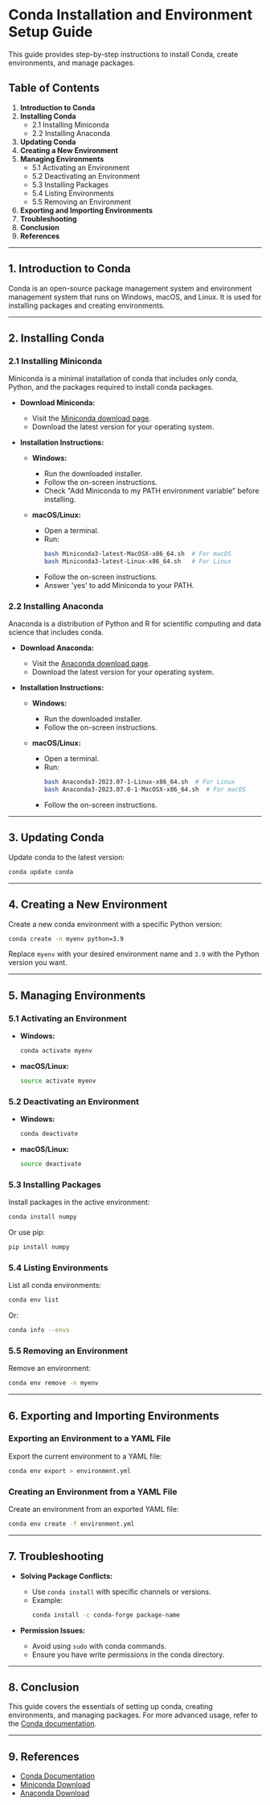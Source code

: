 # Conda Installation and Environment Setup Guide

This guide provides step-by-step instructions to install Conda, create environments, and manage packages.

## Table of Contents

1. **Introduction to Conda**
2. **Installing Conda**
   - 2.1 Installing Miniconda
   - 2.2 Installing Anaconda
3. **Updating Conda**
4. **Creating a New Environment**
5. **Managing Environments**
   - 5.1 Activating an Environment
   - 5.2 Deactivating an Environment
   - 5.3 Installing Packages
   - 5.4 Listing Environments
   - 5.5 Removing an Environment
6. **Exporting and Importing Environments**
7. **Troubleshooting**
8. **Conclusion**
9. **References**

---

## 1. Introduction to Conda

Conda is an open-source package management system and environment management system that runs on Windows, macOS, and Linux. It is used for installing packages and creating environments.

---

## 2. Installing Conda

### 2.1 Installing Miniconda

Miniconda is a minimal installation of conda that includes only conda, Python, and the packages required to install conda packages.

- **Download Miniconda:**
  - Visit the [Miniconda download page](https://docs.conda.io/en/latest/miniconda.html).
  - Download the latest version for your operating system.

- **Installation Instructions:**

  - **Windows:**
    - Run the downloaded installer.
    - Follow the on-screen instructions.
    - Check "Add Miniconda to my PATH environment variable" before installing.

  - **macOS/Linux:**
    - Open a terminal.
    - Run:
      ```bash
      bash Miniconda3-latest-MacOSX-x86_64.sh  # For macOS
      bash Miniconda3-latest-Linux-x86_64.sh   # For Linux
      ```
    - Follow the on-screen instructions.
    - Answer 'yes' to add Miniconda to your PATH.

### 2.2 Installing Anaconda

Anaconda is a distribution of Python and R for scientific computing and data science that includes conda.

- **Download Anaconda:**
  - Visit the [Anaconda download page](https://www.anaconda.com/products/distribution).
  - Download the latest version for your operating system.

- **Installation Instructions:**

  - **Windows:**
    - Run the downloaded installer.
    - Follow the on-screen instructions.

  - **macOS/Linux:**
    - Open a terminal.
    - Run:
      ```bash
      bash Anaconda3-2023.07-1-Linux-x86_64.sh  # For Linux
      bash Anaconda3-2023.07.0-1-MacOSX-x86_64.sh  # For macOS
      ```
    - Follow the on-screen instructions.

---

## 3. Updating Conda

Update conda to the latest version:

```bash
conda update conda
```

---

## 4. Creating a New Environment

Create a new conda environment with a specific Python version:

```bash
conda create -n myenv python=3.9
```

Replace `myenv` with your desired environment name and `3.9` with the Python version you want.

---

## 5. Managing Environments

### 5.1 Activating an Environment

- **Windows:**

  ```bash
  conda activate myenv
  ```

- **macOS/Linux:**

  ```bash
  source activate myenv
  ```

### 5.2 Deactivating an Environment

- **Windows:**

  ```bash
  conda deactivate
  ```

- **macOS/Linux:**

  ```bash
  source deactivate
  ```

### 5.3 Installing Packages

Install packages in the active environment:

```bash
conda install numpy
```

Or use pip:

```bash
pip install numpy
```

### 5.4 Listing Environments

List all conda environments:

```bash
conda env list
```

Or:

```bash
conda info --envs
```

### 5.5 Removing an Environment

Remove an environment:

```bash
conda env remove -n myenv
```

---

## 6. Exporting and Importing Environments

### Exporting an Environment to a YAML File

Export the current environment to a YAML file:

```bash
conda env export > environment.yml
```

### Creating an Environment from a YAML File

Create an environment from an exported YAML file:

```bash
conda env create -f environment.yml
```

---

## 7. Troubleshooting

- **Solving Package Conflicts:**
  - Use `conda install` with specific channels or versions.
  - Example:
    ```bash
    conda install -c conda-forge package-name
    ```

- **Permission Issues:**
  - Avoid using `sudo` with conda commands.
  - Ensure you have write permissions in the conda directory.

---

## 8. Conclusion

This guide covers the essentials of setting up conda, creating environments, and managing packages. For more advanced usage, refer to the [Conda documentation](https://docs.conda.io/en/latest/).

---

## 9. References

- [Conda Documentation](https://docs.conda.io/en/latest/)
- [Miniconda Download](https://docs.conda.io/en/latest/miniconda.html)
- [Anaconda Download](https://www.anaconda.com/products/distribution)